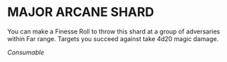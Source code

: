 ﻿---
tags:
  - Item
  - Consumable
name: 'MAJOR ARCANE SHARD'
description: 'You can make a Finesse Roll to throw this shard at a group of adversaries within Far range. Targets you succeed against take 4d20 magic damage.'
---

# MAJOR ARCANE SHARD

You can make a Finesse Roll to throw this shard at a group of adversaries within Far range. Targets you succeed against take 4d20 magic damage.

*Consumable*

